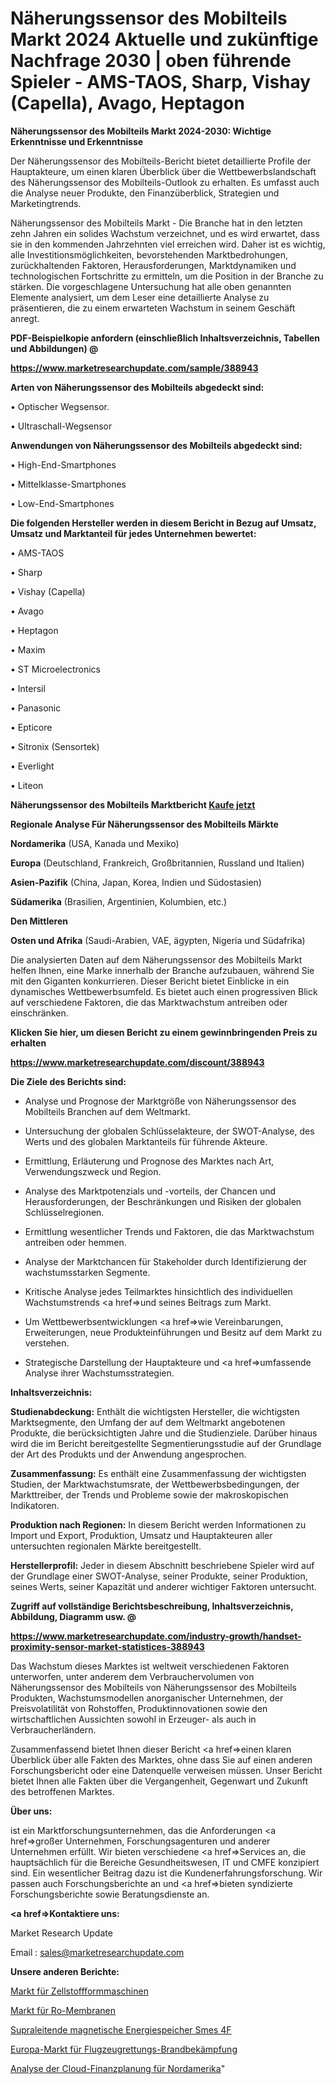 # Näherungssensor des Mobilteils Markt 2024 Aktuelle und zukünftige Nachfrage 2030 | oben führende Spieler - AMS-TAOS, Sharp, Vishay (Capella), Avago, Heptagon

<strong>Näherungssensor des Mobilteils Markt 2024-2030: Wichtige Erkenntnisse und Erkenntnisse</strong>

Der Näherungssensor des Mobilteils-Bericht bietet detaillierte Profile der Hauptakteure, um einen klaren Überblick über die Wettbewerbslandschaft des Näherungssensor des Mobilteils-Outlook zu erhalten. Es umfasst auch die Analyse neuer Produkte, den Finanzüberblick, Strategien und Marketingtrends.

Näherungssensor des Mobilteils Markt - Die Branche hat in den letzten zehn Jahren ein solides Wachstum verzeichnet, und es wird erwartet, dass sie in den kommenden Jahrzehnten viel erreichen wird. Daher ist es wichtig, alle Investitionsmöglichkeiten, bevorstehenden Marktbedrohungen, zurückhaltenden Faktoren, Herausforderungen, Marktdynamiken und technologischen Fortschritte zu ermitteln, um die Position in der Branche zu stärken. Die vorgeschlagene Untersuchung hat alle oben genannten Elemente analysiert, um dem Leser eine detaillierte Analyse zu präsentieren, die zu einem erwarteten Wachstum in seinem Geschäft anregt.



<strong><b>PDF-Beispielkopie anfordern (einschließlich Inhaltsverzeichnis, Tabellen und Abbildungen) @ </b></strong>

<strong><a href=https://www.marketresearchupdate.com/sample/388943>

<strong>https://www.marketresearchupdate.com/sample/388943</u></a></strong></strong>



<strong>Arten von Näherungssensor des Mobilteils abgedeckt sind:</strong>

• Optischer Wegsensor.

• Ultraschall-Wegsensor



<strong>Anwendungen von Näherungssensor des Mobilteils abgedeckt sind:</strong>

• High-End-Smartphones

• Mittelklasse-Smartphones

• Low-End-Smartphones



<strong>Die folgenden Hersteller werden in diesem Bericht in Bezug auf Umsatz, Umsatz und Marktanteil für jedes Unternehmen bewertet:</strong>

• AMS-TAOS

• Sharp

• Vishay (Capella)

• Avago

• Heptagon

• Maxim

• ST Microelectronics

• Intersil

• Panasonic

• Epticore

• Sitronix (Sensortek)

• Everlight

• Liteon



<strong>Näherungssensor des Mobilteils Marktbericht <a href=https://www.marketresearchupdate.com/buynow/388943>Kaufe jetzt</a></strong>



<strong>Regionale Analyse Für Näherungssensor des Mobilteils Märkte</strong>



<strong>Nordamerika</strong> (USA, Kanada und Mexiko)



<strong>Europa</strong> (Deutschland, Frankreich, Großbritannien, Russland und Italien)



<strong>Asien-Pazifik</strong> (China, Japan, Korea, Indien und Südostasien)



<strong>Südamerika</strong> (Brasilien, Argentinien, Kolumbien, etc.)



<strong>Den Mittleren</strong> 

<strong>Osten und Afrika</strong> (Saudi-Arabien, VAE, ägypten, Nigeria und Südafrika)

Die analysierten Daten auf dem Näherungssensor des Mobilteils Markt helfen Ihnen, eine Marke innerhalb der Branche aufzubauen, während Sie mit den Giganten konkurrieren. Dieser Bericht bietet Einblicke in ein dynamisches Wettbewerbsumfeld. Es bietet auch einen progressiven Blick auf verschiedene Faktoren, die das Marktwachstum antreiben oder einschränken.



<strong>Klicken Sie hier, um diesen Bericht zu einem gewinnbringenden Preis zu erhalten
</strong>

<strong><a href=https://www.marketresearchupdate.com/discount/388943>https://www.marketresearchupdate.com/discount/388943</b></u></strong></a>



<strong>Die Ziele des Berichts sind:</strong>

- Analyse und Prognose der Marktgröße von Näherungssensor des Mobilteils Branchen auf dem Weltmarkt.

- Untersuchung der globalen Schlüsselakteure, der SWOT-Analyse, des Werts und des globalen Marktanteils für führende Akteure.

- Ermittlung, Erläuterung und Prognose des Marktes nach Art, Verwendungszweck und Region.

- Analyse des Marktpotenzials und -vorteils, der Chancen und Herausforderungen, der Beschränkungen und Risiken der globalen Schlüsselregionen.

- Ermittlung wesentlicher Trends und Faktoren, die das Marktwachstum antreiben oder hemmen.

- Analyse der Marktchancen für Stakeholder durch Identifizierung der wachstumsstarken Segmente.

- Kritische Analyse jedes Teilmarktes hinsichtlich des individuellen Wachstumstrends <a href=>und</a> seines Beitrags zum Markt.

- Um Wettbewerbsentwicklungen <a href=>wie</a> Vereinbarungen, Erweiterungen, neue Produkteinführungen und Besitz auf dem Markt zu verstehen.

- Strategische Darstellung der Hauptakteure und <a href=>umfas</a>sende Analyse ihrer Wachstumsstrategien.



<strong>Inhaltsverzeichnis:</strong>



<strong>Studienabdeckung:</strong> Enthält die wichtigsten Hersteller, die wichtigsten Marktsegmente, den Umfang der auf dem Weltmarkt angebotenen Produkte, die berücksichtigten Jahre und die Studienziele. Darüber hinaus wird die im Bericht bereitgestellte Segmentierungsstudie auf der Grundlage der Art des Produkts und der Anwendung angesprochen.



<strong>Zusammenfassung:</strong> Es enthält eine Zusammenfassung der wichtigsten Studien, der Marktwachstumsrate, der Wettbewerbsbedingungen, der Markttreiber, der Trends und Probleme sowie der makroskopischen Indikatoren.



<strong>Produktion nach Regionen:</strong> In diesem Bericht werden Informationen zu Import und Export, Produktion, Umsatz und Hauptakteuren aller untersuchten regionalen Märkte bereitgestellt.



<strong>Herstellerprofil:</strong> Jeder in diesem Abschnitt beschriebene Spieler wird auf der Grundlage einer SWOT-Analyse, seiner Produkte, seiner Produktion, seines Werts, seiner Kapazität und anderer wichtiger Faktoren untersucht.



<strong><b>Zugriff auf vollständige Berichtsbeschreibung, Inhaltsverzeichnis, Abbildung, Diagramm usw. @ </b></strong>

<strong><a href=https://www.marketresearchupdate.com/industry-growth/handset-proximity-sensor-market-statistices-388943>https://www.marketresearchupdate.com/industry-growth/handset-proximity-sensor-market-statistices-388943</a></strong>

Das Wachstum dieses Marktes ist weltweit verschiedenen Faktoren unterworfen, unter anderem dem Verbrauchervolumen von Näherungssensor des Mobilteils von Näherungssensor des Mobilteils Produkten, Wachstumsmodellen anorganischer Unternehmen, der Preisvolatilität von Rohstoffen, Produktinnovationen sowie den wirtschaftlichen Aussichten sowohl in Erzeuger- als auch in Verbraucherländern.

Zusammenfassend bietet Ihnen dieser Bericht <a href=>einen</a> klaren Überblick über alle Fakten des Marktes, ohne dass Sie auf einen anderen Forschungsbericht oder eine Datenquelle verweisen müssen. Unser Bericht bietet Ihnen alle Fakten über die Vergangenheit, Gegenwart und Zukunft des betroffenen Marktes.



<strong>Über uns:</strong>

 ist ein Marktforschungsunternehmen, das die Anforderungen <a href=>großer</a> Unternehmen, Forschungsagenturen und anderer Unternehmen erfüllt. Wir bieten verschiedene <a href=>Services</a> an, die hauptsächlich für die Bereiche Gesundheitswesen, IT und CMFE konzipiert sind. Ein wesentlicher Beitrag dazu ist die Kundenerfahrungsforschung. Wir passen auch Forschungsberichte an und <a href=>bieten</a> syndizierte Forschungsberichte sowie Beratungsdienste an.



<strong><a href=>Kontaktiere uns:</a></strong>

Market Research Update

Email : sales@marketresearchupdate.com



<strong>Unsere anderen Berichte:</strong>

<a href=https://www.linkedin.com/pulse/pulp-moulding-machinery-market-size-region-outlook-statistic>Markt für Zellstoffformmaschinen</a>

<a href=https://www.linkedin.com/pulse/ro-membranes-market-outlooks-2023-size>Markt für Ro-Membranen</a>

<a href=https://www.linkedin.com/pulse/superconducting-magnetic-energy-storage-smes-4f>Supraleitende magnetische Energiespeicher Smes 4F</a>

<a href=https://www.linkedin.com/pulse/europe-aircraft-rescue-firefighting-market>Europa-Markt für Flugzeugrettungs-Brandbekämpfung</a>

<a href=https://www.linkedin.com/pulse/north-america-cloud-financial-planning-analysis>Analyse der Cloud-Finanzplanung für Nordamerika</a>"
